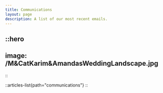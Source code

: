 ```yaml
---
title: Communications
layout: page
description: A list of our most recent emails.
---
```


::hero
---
image: /M&CatKarim&AmandasWeddingLandscape.jpg
---

::

::articles-list{path="communications"}
::

